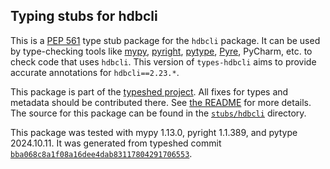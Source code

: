## Typing stubs for hdbcli

This is a [PEP 561](https://peps.python.org/pep-0561/)
type stub package for the `hdbcli` package.
It can be used by type-checking tools like
[mypy](https://github.com/python/mypy/),
[pyright](https://github.com/microsoft/pyright),
[pytype](https://github.com/google/pytype/),
[Pyre](https://pyre-check.org/),
PyCharm, etc. to check code that uses `hdbcli`. This version of
`types-hdbcli` aims to provide accurate annotations for
`hdbcli==2.23.*`.

This package is part of the [typeshed project](https://github.com/python/typeshed).
All fixes for types and metadata should be contributed there.
See [the README](https://github.com/python/typeshed/blob/main/README.md)
for more details. The source for this package can be found in the
[`stubs/hdbcli`](https://github.com/python/typeshed/tree/main/stubs/hdbcli)
directory.

This package was tested with
mypy 1.13.0,
pyright 1.1.389,
and pytype 2024.10.11.
It was generated from typeshed commit
[`bba068c8a1f08a16dee4dab83117804291706553`](https://github.com/python/typeshed/commit/bba068c8a1f08a16dee4dab83117804291706553).
